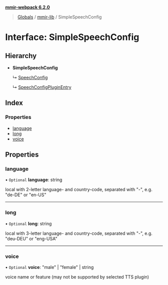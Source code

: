 **[mmir-webpack 6.2.0](../README.md)**

> [Globals](../README.md) / [mmir-lib](../modules/mmir_lib.md) / SimpleSpeechConfig

# Interface: SimpleSpeechConfig

## Hierarchy

* **SimpleSpeechConfig**

  ↳ [SpeechConfig](mmir_lib.speechconfig.md)

  ↳ [SpeechConfigPluginEntry](mmir_lib.speechconfigpluginentry.md)

## Index

### Properties

* [language](mmir_lib.simplespeechconfig.md#language)
* [long](mmir_lib.simplespeechconfig.md#long)
* [voice](mmir_lib.simplespeechconfig.md#voice)

## Properties

### language

• `Optional` **language**: string

local with 2-letter language- and country-code, separated with "-", e.g. "de-DE" or "en-US"

___

### long

• `Optional` **long**: string

local with 3-letter language- and country-code, separated with "-", e.g. "deu-DEU" or "eng-USA"

___

### voice

• `Optional` **voice**: \"male\" \| \"female\" \| string

voice name or feature (may not be supported by selected TTS plugin)
